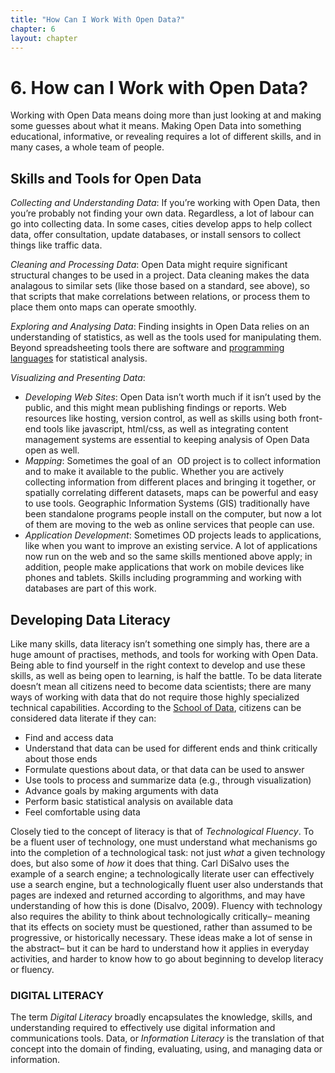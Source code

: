 ```yaml
---
title: "How Can I Work With Open Data?"
chapter: 6
layout: chapter
---
```


# 6. How can I Work with Open Data? 

Working with Open Data means doing more than just looking at and making some guesses about what it means. Making Open Data into something educational, informative, or revealing requires a lot of different skills, and in many cases, a whole team of people.

## Skills and Tools for Open Data 

*Collecting and Understanding Data*: If you’re working with Open Data, then you’re probably not finding your own data. Regardless, a lot of labour can go into collecting data. In some cases, cities develop apps to help collect data, offer consultation, update databases, or install sensors to collect things like traffic data.

*Cleaning and Processing Data*: Open Data might require significant structural changes to be used in a project. Data cleaning makes the data analagous to similar sets (like those based on a standard, see above), so that scripts that make correlations between relations, or process them to place them onto maps can operate smoothly.

*Exploring and Analysing Data*: Finding insights in Open Data relies on an understanding of statistics, as well as the tools used for manipulating them. Beyond spreadsheeting tools there are software and [programming languages](https://www.google.com/url?q=https://cran.r-project.org/doc/manuals/r-release/R-intro.html&sa=D&ust=1473021927361000&usg=AFQjCNGy-zGTDqZDLpnypHz4uduf02HGNA) for statistical analysis. 

*Visualizing and Presenting Data*:

* *Developing Web Sites*: Open Data isn’t worth much if it isn’t used by the public, and this might mean     publishing findings or reports. Web resources like hosting, version control, as well as skills using both front-end tools like javascript, html/css, as well as integrating content management systems are essential to keeping analysis of Open Data open as well.
* *Mapping*: Sometimes the goal of an  OD project is to collect information and to make it available to the     public. Whether you are actively collecting information from different places and bringing it together, or spatially correlating different datasets, maps can be powerful and easy to use tools. Geographic Information Systems (GIS) traditionally have been standalone programs people install on the computer, but now a lot of     them are moving to the web as online services that people can use.
* *Application Development*: Sometimes OD projects leads to applications, like when you want to improve an     existing service. A lot of applications now run on the web and so the same skills mentioned above apply; in addition, people make applications that work on mobile devices like phones and tablets. Skills including programming and working with databases are part of this work.

## Developing Data Literacy

Like many skills, data literacy isn’t something one simply has, there are a huge amount of practises, methods, and tools for working with Open Data. Being able to find yourself in the right context to develop and use these skills, as well as being open to learning, is half the battle. To be data literate doesn’t mean all citizens need to become data scientists; there are many ways of working with data that do not require those highly specialized technical capabilities. According to the [School of Data](https://www.google.com/url?q=http://schoolofdata.org/2016/01/08/research-results-part-1-defining-data-literacy/&sa=D&ust=1473021927365000&usg=AFQjCNFakwhVM0e9lwqFtVebVGbqfxibiQ), citizens can be considered data literate if they can:

-   Find and access data
-   Understand that data can be used for different ends and think critically about those ends
-   Formulate questions about data, or that data can be used to answer
-   Use tools to process and summarize data (e.g., through visualization)
-   Advance goals by making arguments with data
-   Perform basic statistical analysis on available data
-   Feel comfortable using data

Closely tied to the concept of literacy is that of *Technological Fluency*. To be a fluent user of technology, one must understand what mechanisms go into the completion of a technological task: not just *what* a given technology does, but also some of *how* it does that thing. Carl DiSalvo uses the example of a search engine; a technologically literate user can effectively use a search engine, but a technologically fluent user also understands that pages are indexed and returned according to algorithms, and may have understanding of how this is done (Disalvo, 2009). Fluency with technology also requires the ability to think about technologically critically– meaning that its effects on society must be questioned, rather than assumed to be progressive, or historically necessary. These ideas make a lot of sense in the abstract– but it can be hard to understand how it applies in everyday activities, and harder to know how to go about beginning to develop literacy or fluency.

### DIGITAL LITERACY 

The term *Digital Literacy* broadly encapsulates the knowledge, skills, and understanding required to effectively use digital information and communications tools. Data, or *Information Literacy* is the translation of that concept into the domain of finding, evaluating, using, and managing data or information. 
